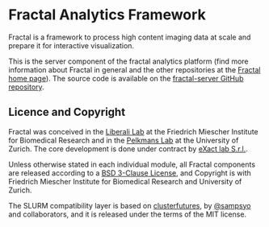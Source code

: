 # Fractal Analytics Framework

Fractal is a framework to process high content imaging data at scale and
prepare it for interactive visualization.

This is the server component of the fractal analytics platform (find more
information about Fractal in general and the other repositories at the [Fractal
home page](https://fractal-analytics-platform.github.io)). The source code is
available on the [fractal-server GitHub
repository](https://github.com/fractal-analytics-platform/fractal-server).


## Licence and Copyright

Fractal was conceived in the [Liberali Lab](https://liberalilab.org) at the
Friedrich Miescher Institute for Biomedical Research and in the [Pelkmans
Lab](https://pelkmanslab.org) at the University of Zurich. The core development
is done under contract by [eXact lab S.r.l.](https://www.exact-lab.it).

Unless otherwise stated in each individual module, all Fractal components are
released according to a [BSD 3-Clause
License](https://github.com/fractal-analytics-platform/fractal-server/blob/main/LICENSE),
and Copyright is with Friedrich Miescher Institute for Biomedical Research and
University of Zurich.


The SLURM compatibility layer is based on
[clusterfutures](https://github.com/sampsyo/clusterfutures), by
[@sampsyo](https://github.com/sampsyo) and collaborators, and it is released
under the terms of the MIT license.
